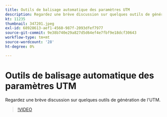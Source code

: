 ```yaml
---
title: Outils de balisage automatique des paramètres UTM
description: Regardez une brève discussion sur quelques outils de génération de l'UTM.
kt: 11235
thumbnail: 347201.jpeg
exl-id: 68928613-aef1-4560-987f-2093dfef7977
source-git-commit: 9e38b740e29a827d5d64ef4e7fbf9e18dcf30643
workflow-type: tm+mt
source-wordcount: '28'
ht-degree: 0%

---
```


# Outils de balisage automatique des paramètres UTM

Regardez une brève discussion sur quelques outils de génération de l&#39;UTM.

>[!VIDEO](https://video.tv.adobe.com/v/347201/?quality=12&learn=on)
